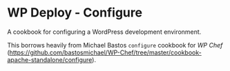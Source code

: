 WP Deploy - Configure
=====================

A cookbook for configuring a WordPress development environment.

This borrows heavily from Michael Bastos `configure` cookbook for *WP Chef* (https://github.com/bastosmichael/WP-Chef/tree/master/cookbook-apache-standalone/configure).
